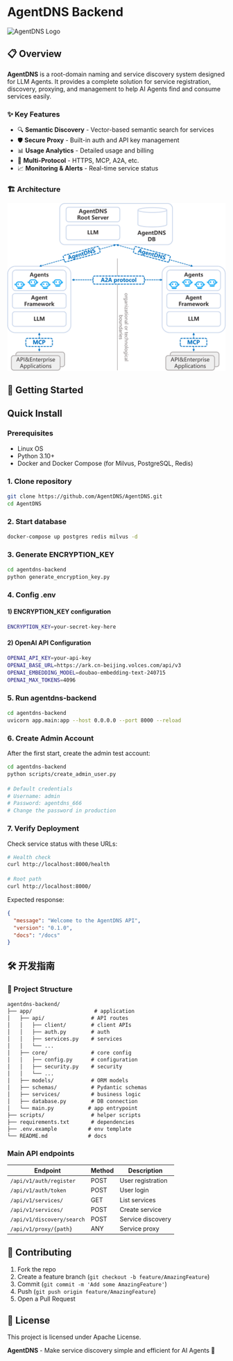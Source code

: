 # AgentDNS Backend

![AgentDNS Logo](https://img.shields.io/badge/AgentDNS-v0.1.0-blue.svg)

## 📋 Overview

**AgentDNS** is a root-domain naming and service discovery system designed for LLM Agents. It provides a complete solution for service registration, discovery, proxying, and management to help AI Agents find and consume services easily.

### ✨ Key Features

- 🔍 **Semantic Discovery** - Vector-based semantic search for services
- 🛡️ **Secure Proxy** - Built-in auth and API key management
- 📊 **Usage Analytics** - Detailed usage and billing
- 🔌 **Multi-Protocol** - HTTPS, MCP, A2A, etc.
- 📈 **Monitoring & Alerts** - Real-time service status

### 🏗️ Architecture


![AgentDNS Architecture](https://github.com/AgentDNS/AgentDNS/raw/main/agentdns-backend/images/arch.png)


## 🚀 Getting Started

## Quick Install

### Prerequisites

- Linux OS
- Python 3.10+
- Docker and Docker Compose (for Milvus, PostgreSQL, Redis)

### 1. Clone repository

```bash
git clone https://github.com/AgentDNS/AgentDNS.git
cd AgentDNS
```

### 2. Start database

```bash
docker-compose up postgres redis milvus -d
```

### 3. Generate ENCRYPTION_KEY

```bash
cd agentdns-backend
python generate_encryption_key.py
```

### 4. Config .env

#### 1) ENCRYPTION_KEY configuration

```bash 
ENCRYPTION_KEY=your-secret-key-here
```

#### 2) OpenAI API Configuration

```bash
OPENAI_API_KEY=your-api-key
OPENAI_BASE_URL=https://ark.cn-beijing.volces.com/api/v3
OPENAI_EMBEDDING_MODEL=doubao-embedding-text-240715
OPENAI_MAX_TOKENS=4096
```


### 5. Run agentdns-backend

```bash 
cd agentdns-backend
uvicorn app.main:app --host 0.0.0.0 --port 8000 --reload
```


### 6. Create Admin Account

After the first start, create the admin test account:

```bash
cd agentdns-backend
python scripts/create_admin_user.py

# Default credentials
# Username: admin
# Password: agentdns_666
# Change the password in production
```

### 7. Verify Deployment

Check service status with these URLs:

```bash
# Health check
curl http://localhost:8000/health

# Root path
curl http://localhost:8000/
```

Expected response:
```json
{
  "message": "Welcome to the AgentDNS API",
  "version": "0.1.0",
  "docs": "/docs"
}
```

## 🛠️ 开发指南

### 📁 Project Structure

```
agentdns-backend/
├── app/                    # application
│   ├── api/               # API routes
│   │   ├── client/        # client APIs
│   │   ├── auth.py        # auth
│   │   ├── services.py    # services
│   │   └── ...
│   ├── core/              # core config
│   │   ├── config.py      # configuration
│   │   ├── security.py    # security
│   │   └── ...
│   ├── models/            # ORM models
│   ├── schemas/           # Pydantic schemas
│   ├── services/          # business logic
│   ├── database.py        # DB connection
│   └── main.py           # app entrypoint
├── scripts/               # helper scripts
├── requirements.txt       # dependencies
├── .env.example          # env template
└── README.md             # docs
```


### Main API endpoints

| Endpoint | Method | Description |
|------|------|------|
| `/api/v1/auth/register` | POST | User registration |
| `/api/v1/auth/token` | POST | User login |
| `/api/v1/services/` | GET | List services |
| `/api/v1/services/` | POST | Create service |
| `/api/v1/discovery/search` | POST | Service discovery |
| `/api/v1/proxy/{path}` | ANY | Service proxy |

## 🤝 Contributing

1. Fork the repo
2. Create a feature branch (`git checkout -b feature/AmazingFeature`)
3. Commit (`git commit -m 'Add some AmazingFeature'`)
4. Push (`git push origin feature/AmazingFeature`)
5. Open a Pull Request

## 📄 License

This project is licensed under Apache License.


**AgentDNS** - Make service discovery simple and efficient for AI Agents 🚀